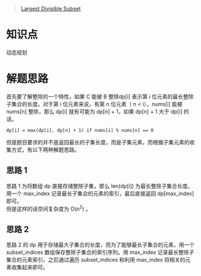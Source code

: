 > [Largest Divisible Subset](https://leetcode.com/problems/largest-divisible-subset/description/)

# 知识点
动态规划

# 解题思路
首先要了解整除的一个特性，如果 C 能被 B 整除dp[i] 表示第 i 位元素的最长整除子集合的长度。对于第 i 位元素来说，有第 n 位元素（ n < i），nums[i] 能被 nums[n] 整除，那么 dp[i] 就有可能为 dp[n] + 1，如果 dp[n] + 1 大于 dp[i] 的话。
```
dp[i] = max(dp[i], dp[n] + 1) if nums[i] % nums[n] == 0
```

但是题目要求的并不是返回最长的子集长度，而是子集元素，而根据子集元素的收集方式，有以下两种解题思路。

## 思路 1
思路 1 为将数组 dp 直接存储整除子集，那么 len(dp[i]) 为最长整除子集合长度。用一个 max_index 记录最长子集合的元素的索引，最后直接返回 dp[max_index] 即可。  
但是这样的话空间复杂度为 O(n<sup>2</sup>) 。  

## 思路 2
思路 2 的 dp 用于存储最大子集合的长度，而为了能够最长子集合的元素，用一个 subset_indices 数组保存整除子集合的索引序列。用 max_index 记录最长整除子集合的元素索引，之后通过遍历 subset_indices 和利用 max_index 将相关的元素收集起来即可。